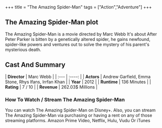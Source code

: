 +++
title = "The Amazing Spider-Man"
tags = ["Action","Adventure"]
+++
## The Amazing Spider-Man plot
The Amazing Spider-Man is a movie directed by Marc Webb It's about After Peter Parker is bitten by a genetically altered spider, he gains newfound, spider-like powers and ventures out to solve the mystery of his parent's mysterious death.
## Cast And Summary
| **Director**      | Marc Webb |
    | :---        |    :----:   |
    |  **Actors** | Andrew Garfield, Emma Stone, Rhys Ifans, Irrfan Khan |
    | **Year**   | 2012    |
    |  **Runtime** | 136 Minutes |
    |  **Rating** | 7 / 10 | 
    |  **Revenue** | 262.03$ Millions |
### How To Watch / Stream The Amazing Spider-Man
You can watch The Amazing Spider-Man on Disney+.
Also, you can stream The Amazing Spider-Man via purchasing or having a rent on any of those streaming platforms.
Amazon Prime Video, Netflix, Hulu, Vudu Or iTunes